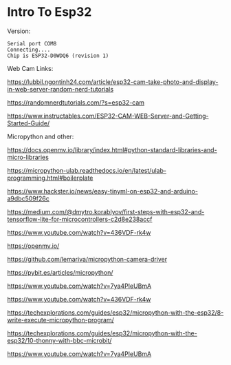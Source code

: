 # Intro To Esp32

Version:

```
Serial port COM8
Connecting....
Chip is ESP32-D0WDQ6 (revision 1)
```

Web Cam Links:

https://lubbil.ngontinh24.com/article/esp32-cam-take-photo-and-display-in-web-server-random-nerd-tutorials

https://randomnerdtutorials.com/?s=esp32-cam

https://www.instructables.com/ESP32-CAM-WEB-Server-and-Getting-Started-Guide/


Micropython and other:

https://docs.openmv.io/library/index.html#python-standard-libraries-and-micro-libraries

https://micropython-ulab.readthedocs.io/en/latest/ulab-programming.html#boilerplate

https://www.hackster.io/news/easy-tinyml-on-esp32-and-arduino-a9dbc509f26c

https://medium.com/@dmytro.korablyov/first-steps-with-esp32-and-tensorflow-lite-for-microcontrollers-c2d8e238accf

https://www.youtube.com/watch?v=436VDF-rk4w

https://openmv.io/

https://github.com/lemariva/micropython-camera-driver

https://pybit.es/articles/micropython/

https://www.youtube.com/watch?v=7ya4PIeUBmA

https://www.youtube.com/watch?v=436VDF-rk4w

https://techexplorations.com/guides/esp32/micropython-with-the-esp32/8-write-execute-micropython-program/

https://techexplorations.com/guides/esp32/micropython-with-the-esp32/10-thonny-with-bbc-microbit/

https://www.youtube.com/watch?v=7ya4PIeUBmA
